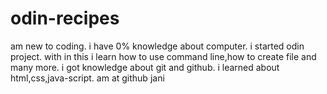 # odin-recipes
am new to coding.
i have 0% knowledge about computer.
i started odin project.
with in this i learn how to use command line,how to create file and many more.
i got knowledge about git and github.
i learned about html,css,java-script.
am at github jani


